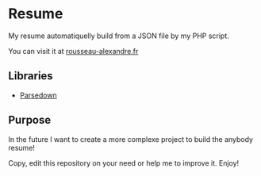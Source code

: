 ﻿Resume
======

My resume automatiquelly build from a JSON file by my PHP script.

You can visit it at [rousseau-alexandre.fr](http://rousseau-alexandre.fr)

Libraries
-------------

* [Parsedown](https://github.com/erusev/parsedown)

Purpose
-------

In the future I want to create a more complexe project to build the anybody resume!


Copy, edit this repository on your need or help me to improve it. Enjoy!
